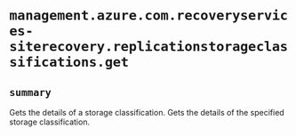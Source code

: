 # `management.azure.com.recoveryservices-siterecovery.replicationstorageclassifications.get`

## `summary`
Gets the details of a storage classification. Gets the details of the specified storage classification.


